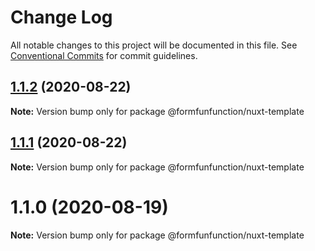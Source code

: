 # Change Log

All notable changes to this project will be documented in this file.
See [Conventional Commits](https://conventionalcommits.org) for commit guidelines.

## [1.1.2](https://github.com/formfunfunction/fff-create-app/compare/v1.1.0...v1.1.2) (2020-08-22)

**Note:** Version bump only for package @formfunfunction/nuxt-template





## [1.1.1](https://github.com/formfunfunction/fff-create-app/compare/v1.1.0...v1.1.1) (2020-08-22)

**Note:** Version bump only for package @formfunfunction/nuxt-template





# 1.1.0 (2020-08-19)

**Note:** Version bump only for package @formfunfunction/nuxt-template
